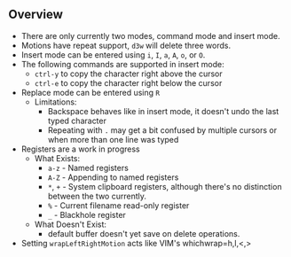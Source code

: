 ## Overview

* There are only currently two modes, command mode and insert mode.
* Motions have repeat support, `d3w` will delete three words.
* Insert mode can be entered using `i`, `I`, `a`, `A`, `o`, or `O`.
* The following commands are supported in insert mode:
  * `ctrl-y` to copy the character right above the cursor
  * `ctrl-e` to copy the character right below the cursor
* Replace mode can be entered using `R`
  * Limitations:
    * Backspace behaves like in insert mode, it doesn't undo the last typed character
    * Repeating with `.` may get a bit confused by multiple cursors or when more than one line was typed
* Registers are a work in progress
  * What Exists:
    * `a-z` - Named registers
    * `A-Z` - Appending to named registers
    * `*`, `+` - System clipboard registers, although there's no distinction between the two currently.
    * `%`   - Current filename read-only register
    * `_` - Blackhole register
  * What Doesn't Exist:
    * default buffer doesn't yet save on delete operations.
* Setting `wrapLeftRightMotion` acts like VIM's whichwrap=h,l,<,>

